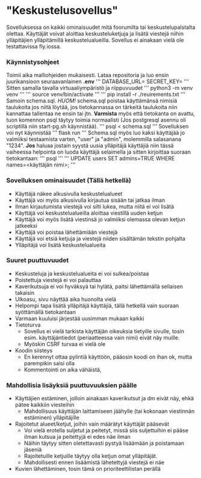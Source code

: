 # "Keskustelusovellus"
Sovelluksessa on kaikki ominaisuudet mitä foorumilta tai keskustelupalstalta olettaa. Käyttäjät voivat aloittaa keskusteluketjuja ja lisätä viestejä niihin ylläpitäjien ylläpitämillä keskustelualueilla. Sovellus ei ainakaan vielä ole testattavissa fly.iossa.
### Käynnistysohjeet
Toimii aika malliohjeiden mukaisesti. Lataa repositoria ja luo ensin juurikansioon seuraavanlainen **.env** 
'''
DATABASE_URL=<tietokannan-paikallinen-osoite>
SECRET_KEY=<salainen-avain>
'''
Sitten samalla tavalla virtuaaliympäristö ja riippuvuudet
'''
python3 -m venv venv
'''
'''
source venv/bin/activate
'''
'''
pip install -r ./reuirements.txt
'''
Samoin schema.sql. *HUOM!* schema.sql poistaa käyttämänsä nimisiä taulukoita jos niitä löytää, jos tietokannassa on tärkeitä taulukoita niin kannattaa tallentaa ne ensin tai jtn. **Varmista** myös että tietokanta on avattu, tuon komennon psql täytyy toimia normaalisti (Jos postgresql asennu oli scriptillä niin start-pg.sh käynnistää).
'''
psql < schema.sql
'''
Sovelluksen voi nyt käynnistää
'''
flask run
'''
Schema.sql myös luo kaksi käyttäjää jo valmiiksi testaamista varten, "user" ja "admin", molemmilla salasanana "1234". **Jos** haluaa jostain syystä uusia ylläpitäjä käyttäjiä niin tässä vaiheessa helpointa on luoda käyttäjä selaimella ja sitten kirjoittaa suoraan tietokantaan:
'''
psql
'''
'''
UPDATE users SET admins=TRUE WHERE names=<käyttäjän nimi>;
'''
### Sovelluksen ominaisuudet (Tällä hetkellä)
- Käyttäjä näkee alkusivulla keskustelualueet 
- Käyttäjä voi myös alkusivulla kirjautua sisään tai jatkaa ilman
- Ilman kirjautumista viestejä voi silti lukea, mutta niitä ei voi lisätä
- Käyttäjä voi keskustelualueilla aloittaa viestillä uuden ketjun
- Käyttäjä voi myös lisätä viestinsä jo valmiiksi olemassa olevan ketjun jatkeeksi
- Käyttäjä voi poistaa lähettämiään viestejä
- Käyttäjä voi etsiä ketjuja ja viestejä niiden sisältämän tekstin pohjalta
- Ylläpitäjä voi lisätä keskustelualueita
### Suuret puuttuvuudet
- Keskusteluja ja keskustelualueita ei voi sulkea/poistaa
- Poistettuja viestejä ei voi palauttaa
- Kaverikutsuja ei voi hyväksyä tai hylätä, paitsi lähettämällä sellaisen takaisin
- Ulkoasu, sivu näyttää aika huonolta vielä
- Helpompi tapa lisätä ylläpitäjä käyttäjiä, tällä hetkellä vain suoraan syöttämällä tietokantaan
- Varmaan kuuluisi järjestää uusimman mukaan kaikki
- Tietoturva
    - Sovellus ei vielä tarkista käyttäjän oikeuksia tietyille sivulle, tosin esim. käyttäjäntiedot (periaatteessa vain nimi) eivät näy muille.
    - Myöskin CSRF turvaa ei vielä ole
- Koodin siisteys
    - En kerennyt ottaa pylintiä käyttöön, pääosin koodi on ihan ok, mutta parempikin saisi olla
    - Kommentointi on aika vähäistä, 
### Mahdollisia lisäyksiä puuttuvuuksien päälle
- Käyttäjien estäminen, jolloin ainakaan kaverikutsut ja dm eivät näy, ehkä pätee kaikkiin viesteihin
    - Mahdollisuus käyttäjän laittamiseen jäähylle (tai kokonaan viestinnän estäminen) ylläpitäjille
- Rajoitetut alueet/ketjut, joihin vain määrätyt käyttäjät pääsevät 
    - Voi vielä erotella suljetut ja peitetyt, missä siis suljettuihin ei pääse ilman kutsua ja peitettyjä ei edes näe ilman
    - Näihin täytyy sitten oletettavasti pystyä lisäämään ja poistamaan jäseniä
    - Rajoitetuille ketjuille täytyy olla ketjun omat ylläpitäjät.
    - Mahdollisesti ennen lisäämistä lähetettyjä viestejä ei näe
- Kuvien lähettäminen, tosin tämä on prioriteettilistan perällä
